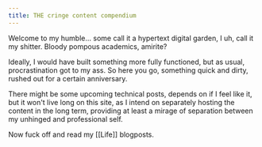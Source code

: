 ```yaml
---
title: THE cringe content compendium
---
```

Welcome to my humble... some call it a hypertext digital garden, I uh, call it my shitter. Bloody pompous academics, amirite?

Ideally, I would have built something more fully functioned, but as usual, procrastination got to my ass. So here you go, something quick and dirty, rushed out for a certain anniversary.

There might be some upcoming technical posts, depends on if I feel like it, but it won't live long on this site, as I intend on separately hosting the content in the long term, providing at least a mirage of separation between my unhinged and professional self. 

Now fuck off and read my [[Life]] blogposts.